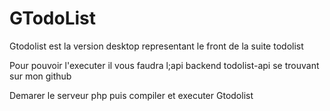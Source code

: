 # GTodoList
Gtodolist est la version desktop representant le front de la suite todolist

Pour pouvoir l'executer il vous faudra l;api backend todolist-api se trouvant sur mon github

Demarer le serveur php puis compiler et executer Gtodolist
